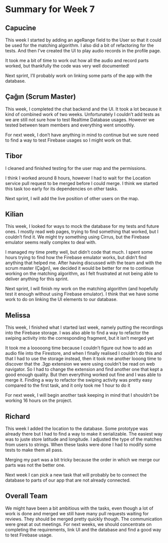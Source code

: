 # Summary for Week 7

## Capucine 
This week I started by adding an ageRange field to the User so that it could be used for the matching algorithm. I also did a bit of refactoring for the tests. 
And then I’ve created the UI to play audio records in the profile page.

It took me a bit of time to work out how all the audio and record parts worked, but thankfully the code was very well documented!

Next sprint, I’ll probably work on linking some parts of the app with the database. 

## Çağın (Scrum Master) 
This week, I completed the chat backend and the UI. It took a lot because it kind of combined work of two weeks. Unfortunately I couldn’t add tests as we are still not sure how to test Realtime Database usages. However we tested between team members and everything went smoothly.

For next week, I don’t have anything in mind to continue but we sure need to find a way to test Firebase usages so I might work on that.

## Tibor
I cleaned and finished testing for the user map and the permissions.

I think I worked around 8 hours, however I had to wait for the Location service pull request to be merged before I could merge. I think we started this task too early for its dependencies on other tasks.

Next sprint, I will add the live position of other users on the map.

## Kilian
This week, I looked for ways to mock the database for my tests and future ones. I mostly read web pages, trying to find something that worked, but I couldn’t find it. We might try something using Cirrus, but the Firebase emulator seems really complex to deal with.

I managed my time pretty well, but didn’t code that much. I spent some hours trying to find how the Firebase emulator works, but didn’t find anything that helped me. After having discussed with the team and with the scrum master (Çağın), we decided it would be better for me to continue working on the matching algorithm, as I felt frustrated at not being able to deliver anything for this sprint.

Next sprint, I will finish my work on the matching algorithm (and hopefully test it enough without using Firebase emulator). I think that we have some work to do on linking the UI elements to our database.

## Melissa
This week, I finished what I started last week, namely putting the recordings into the Firebase storage. I was also able to find a way to refactor the swiping activity into the corresponding fragment, but it isn’t merged yet

It took me a looooong time because I couldn’t figure out how to add an audio file into the Firestore, and when I finally realised I couldn’t do this and that I had to use the storage instead, then it took me another looong time to discover that the .3gp extension we were using couldn’t be read on web navigator. So I had to change the extension and find another one that kept a good enough quality. But then everything worked out fine and I was able to merge it. Finding a way to refactor the swiping activity was pretty easy compared to the first task, and it only took me 1 hour to do it

For next week, I will begin another task keeping in mind that I shouldn’t be working 16 hours on the project.

## Richard
This week I added the location to the database. Some prototype was already there but I had to find a way to make it serializable. The easiest way was to juste store latitude and longitude. I adjusted the type of the matches from users to strings. When these tasks were done I had to modify some tests to make them all pass. 

Merging my part was a bit tricky because the order in which we merge our parts was not the better one. 

Next week I can pick a new task that will probably be to connect the database to parts of our app that are not already connected.

## Overall Team
We might have been a bit ambitious with the tasks, even though a lot of work is done and merged we still have many pull requests waiting for reviews. They should be merged pretty quickly though. The communication were great at out meetings. For next weeks, we should concentrate on completing the requirements, link UI and the database and find a good way to test Firebase usage.
